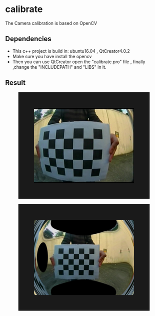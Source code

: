 # calibrate
The Camera calibration is based on OpenCV 

## Dependencies
- This c++ project is build in: ubuntu16.04 , QtCreator4.0.2 
- Make sure you have install the opencv
- Then you can use QtCreator open the "calibrate.pro" file , finally ,change the "INCLUDEPATH" and  "LIBS" in it.

## Result
<p align="center">
<img src="https://github.com/suljaxm/calibrate/blob/master/Original.png" width="320" height="240" border="50"/>
</p>
<p align="center">
<img src="https://github.com/suljaxm/calibrate/blob/master/Undistorted.png" width="320" height="240" border="50"/>
</p>

